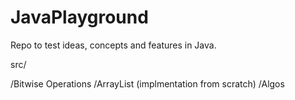 # JavaPlayground

Repo to test ideas, concepts and features in Java.

src/

  /Bitwise Operations
  /ArrayList (implmentation from scratch)
  /Algos
